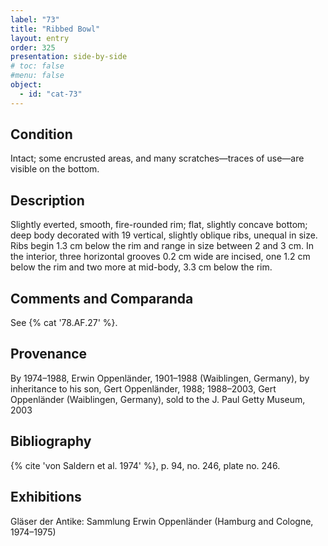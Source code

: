 ```yaml
---
label: "73"
title: "Ribbed Bowl"
layout: entry
order: 325
presentation: side-by-side
# toc: false
#menu: false 
object:
  - id: "cat-73"
---
```


## Condition

Intact; some encrusted areas, and many scratches—traces of use—are visible on the bottom.

## Description

Slightly everted, smooth, fire-rounded rim; flat, slightly concave bottom; deep body decorated with 19 vertical, slightly oblique ribs, unequal in size. Ribs begin 1.3 cm below the rim and range in size between 2 and 3 cm. In the interior, three horizontal grooves 0.2 cm wide are incised, one 1.2 cm below the rim and two more at mid-body, 3.3 cm below the rim.

## Comments and Comparanda

See {% cat '78.AF.27' %}.

## Provenance

By 1974–1988, Erwin Oppenländer, 1901–1988 (Waiblingen, Germany), by inheritance to his son, Gert Oppenländer, 1988; 1988–2003, Gert Oppenländer (Waiblingen, Germany), sold to the J. Paul Getty Museum, 2003

## Bibliography

{% cite 'von Saldern et al. 1974' %}, p. 94, no. 246, plate no. 246.

## Exhibitions

Gläser der Antike: Sammlung Erwin Oppenländer (Hamburg and Cologne, 1974–1975)